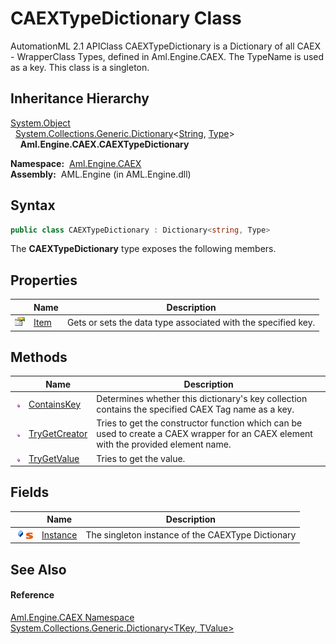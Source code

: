 CAEXTypeDictionary Class
========================
AutomationML 2.1 APIClass CAEXTypeDictionary is a Dictionary of all CAEX - WrapperClass Types, defined in Aml.Engine.CAEX. The TypeName is used as a key. This class is a singleton.


Inheritance Hierarchy
---------------------
[System.Object][1]  
  [System.Collections.Generic.Dictionary][2]&lt;[String][3], [Type][4]>  
    **Aml.Engine.CAEX.CAEXTypeDictionary**  

  **Namespace:**  [Aml.Engine.CAEX][5]  
  **Assembly:**  AML.Engine (in AML.Engine.dll)

Syntax
------

```csharp
public class CAEXTypeDictionary : Dictionary<string, Type>
```

The **CAEXTypeDictionary** type exposes the following members.


Properties
----------

                   | Name      | Description                                                   
------------------ | --------- | ------------------------------------------------------------- 
![Public property] | [Item][6] | Gets or sets the data type associated with the specified key. 


Methods
-------

                 | Name               | Description                                                                                                                          
---------------- | ------------------ | ------------------------------------------------------------------------------------------------------------------------------------ 
![Public method] | [ContainsKey][7]   | Determines whether this dictionary's key collection contains the specified CAEX Tag name as a key.                                   
![Public method] | [TryGetCreator][8] | Tries to get the constructor function which can be used to create a CAEX wrapper for an CAEX element with the provided element name. 
![Public method] | [TryGetValue][9]   | Tries to get the value.                                                                                                              


Fields
------

                                | Name           | Description                                       
------------------------------- | -------------- | ------------------------------------------------- 
![Public field]![Static member] | [Instance][10] | The singleton instance of the CAEXType Dictionary 


See Also
--------

#### Reference
[Aml.Engine.CAEX Namespace][5]  
[System.Collections.Generic.Dictionary&lt;TKey, TValue>][2]  

[1]: https://docs.microsoft.com/dotnet/api/system.object
[2]: https://docs.microsoft.com/dotnet/api/system.collections.generic.dictionary-2
[3]: https://docs.microsoft.com/dotnet/api/system.string
[4]: https://docs.microsoft.com/dotnet/api/system.type
[5]: ../README.md
[6]: Item.md
[7]: ContainsKey.md
[8]: TryGetCreator.md
[9]: TryGetValue.md
[10]: Instance.md
[11]: https://www.automationml.org
[12]: ../../icons/logoShade.png
[Public property]: ../../icons/pubproperty.gif "Public property"
[Public method]: ../../icons/pubmethod.gif "Public method"
[Public field]: ../../icons/pubfield.gif "Public field"
[Static member]: ../../icons/static.gif "Static member"